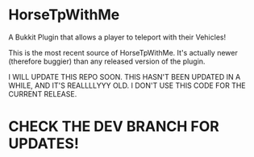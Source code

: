 # HorseTpWithMe
A Bukkit Plugin that allows a player to teleport with their Vehicles!

This is the most recent source of HorseTpWithMe. It's actually newer (therefore buggier) than any released version of the plugin.


I WILL UPDATE THIS REPO SOON. THIS HASN'T BEEN UPDATED IN A WHILE, AND IT'S REALLLLYYY OLD. I DON'T USE THIS CODE FOR THE CURRENT RELEASE.

# CHECK THE DEV BRANCH FOR UPDATES!
